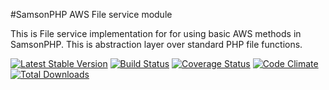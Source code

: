 #SamsonPHP AWS File service module

This is File service implementation for for using basic AWS methods in SamsonPHP.
This is abstraction layer over standard PHP file functions.
 
[![Latest Stable Version](https://poser.pugx.org/samsonos/php_fs_aws/v/stable.svg)](https://packagist.org/packages/samsonos/php_fs_aws)
[![Build Status](https://travis-ci.org/samsonos/php_fs_aws.png)](https://travis-ci.org/samsonos/php_fs_aws)
[![Coverage Status](https://img.shields.io/coveralls/samsonos/php_fs_aws.svg)](https://coveralls.io/r/samsonos/php_fs_aws?branch=master)
[![Code Climate](https://codeclimate.com/github/samsonos/php_fs_aws/badges/gpa.svg)](https://codeclimate.com/github/samsonos/php_fs_aws)
[![Total Downloads](https://poser.pugx.org/samsonos/php_fs_aws/downloads.svg)](https://packagist.org/packages/samsonos/php_fs_aws)
